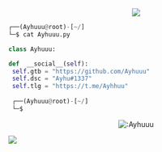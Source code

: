 <!-- <p align=center><img width=90% src="banner.gif"></img></p> -->
<div align="center">
    <a href="https://discord.com/users/703179231886049341" title="Discord Account"><img src="https://lanyard-profile-readme.vercel.app/api/703179231886049341"></a>
</div>

```python
┌──(Ayhuuu@root)-[~/]
└─$ cat Ayhuuu.py

class Ayhuuu:

def  __social__(self):
 self.gtb = "https://github.com/Ayhuuu"
 self.dsc = "Ayhu#1337"
 self.tlg = "https://t.me/Ayhhuu"
  
 ┌──(Ayhuuu@root)-[~/]
 └─$
```
<p align="center"><img src="https://count.getloli.com/get/@:Ayhuuu" alt=":Ayhuuu" /></p>

 



















![](https://raw.githubusercontent.com/Sutil/Sutil/2b2fad3bf54522bb30c8c170591fc68ff51b69e6/github-contribution-grid-snake2.svg)




